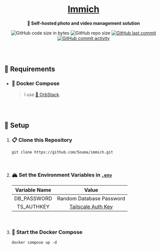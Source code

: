 <h1 align="center"><a href="https://immich.app">Immich</a></h1>

<div align="center">

**🌸 Self-hosted photo and video management solution**

![GitHub code size in bytes](https://img.shields.io/github/languages/code-size/5ouma/immich?style=flat-square)
![GitHub repo size](https://img.shields.io/github/repo-size/5ouma/immich?style=flat-square)
[![GitHub last commit](https://img.shields.io/github/last-commit/5ouma/immich?style=flat-square)](https://github.com/5ouma/immich/commit/HEAD)
[![GitHub commit activity](https://img.shields.io/github/commit-activity/m/5ouma/immich?style=flat-square)](https://github.com/5ouma/immich/commits/main)

</div>

<br /><br />

## 🔐 Requirements

- ### 🐳 Docker Compose

  > I use [🔮 OrbStack](https://orbstack.dev).

<br /><br />

## 🔧 Setup

1. ### 📋 Clone this Repository

   ```shell
   git clone https://github.com/5ouma/immich.git
   ```

   <br />

2. ### 🏔️ Set the Environment Variables in [`.env`](../.env)

   | Variable Name |          Value           |
   | :-----------: | :----------------------: |
   |  DB_PASSWORD  | Random Database Password |
   |  TS_AUTHKEY   |   [Tailscale Auth Key]   |

   [Tailscale Auth Key]: https://login.tailscale.com/admin/settings/keys

   <br />

3. ### 🚀 Start the Docker Compose

   ```shell
   docker compose up -d
   ```
